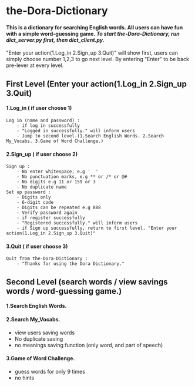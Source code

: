 # the-Dora-Dictionary
#### This is a dictionary for searching English words. All users can have fun with a simple word-guessing game. ***To start the-Dora-Dictionary, run dict_server.py first, then dict_client.py.*** 

"Enter your action(1.Log_in 2.Sign_up 3.Quit)" will show first, users can simply choose number 1,2,3 to go next level.
By entering "Enter" to be back pre-lever at every level.


## First Level (Enter your action(1.Log_in 2.Sign_up 3.Quit)
   #### 1.Log_in ( if user choose 1) 
    Log in (name and password) :
        - if log in successfully
        - "Logged in successfully." will inform users
        - Jump to second level.(1.Search English Words. 2.Search My_Vocabs. 3.Game of Word Challenge.)
   #### 2.Sign_up ( if user choose 2)
    Sign up :
        - No enter whitespace, e.g '  '
        - No punctuation marks, e.g ** or /* or @#
        - No digits e.g 11 or 159 or 3
        - No duplicate name
    Set up password :
        - Digits only
        - 6-digit code
        - Digits can be repeated e.g 888
        - Verify password again
        - if register successfully
        - "Registered successfully." will inform users
        - if Sign up successfully, return to first level. "Enter your action(1.Log_in 2.Sign_up 3.Quit)"
   #### 3.Quit ( if user choose 3)
    Quit from the-Dora-Dictionary :
        - "Thanks for using the Dora Dictionary."

## Second Level (search words / view savings words /  word-guessing game.)
 #### 1.Search English Words.
 #### 2.Search My_Vocabs. 
  - view users saving words
  - No duplicate saving
  - no meanings saving function (only word, and part of speech)
 #### 3.Game of Word Challenge.
  - guess words for only 9 times
  - no hints
